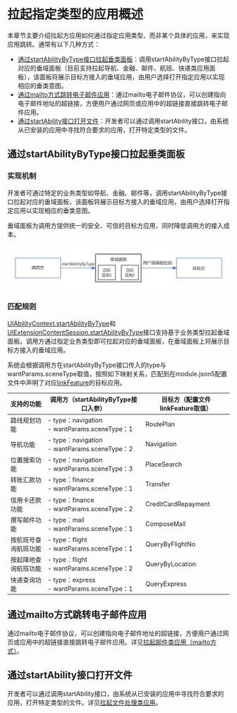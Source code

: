 # 拉起指定类型的应用概述

本章节主要介绍拉起方应用如何通过指定应用类型、而非某个具体的应用，来实现应用跳转。通常有以下几种方式：

- [通过startAbilityByType接口拉起垂类面板](#通过startabilitybytype接口拉起垂类面板)：调用startAbilityByType接口拉起对应的垂域面板（目前支持拉起导航、金融、邮件、航班、快递类应用面板），该面板将展示目标方接入的垂域应用，由用户选择打开指定应用以实现相应的垂类意图。
- [通过mailto方式跳转电子邮件应用](#通过mailto方式跳转电子邮件应用)：通过mailto电子邮件协议，可以创建指向电子邮件地址的超链接，方便用户通过网页或应用中的超链接直接跳转电子邮件应用。
- [通过startAbility接口打开文件](#通过startability接口打开文件)：开发者可以通过调用startAbility接口，由系统从已安装的应用中寻找符合要求的应用，打开特定类型的文件。

## 通过startAbilityByType接口拉起垂类面板

### 实现机制
开发者可通过特定的业务类型如导航、金融、邮件等，调用startAbilityByType接口拉起对应的垂域面板，该面板将展示目标方接入的垂域应用，由用户选择打开指定应用以实现相应的垂类意图。

垂域面板为调用方提供统一的安全、可信的目标方应用，同时降低调用方的接入成本。  

![](./figures/process-start-intent-panel.png)


### 匹配规则

[UIAbilityContext.startAbilityByType](../reference/apis-ability-kit/js-apis-inner-application-uiAbilityContext.md#startabilitybytype11)和[UIExtensionContentSession.startAbilityByType](../reference/apis-ability-kit/js-apis-app-ability-uiExtensionContentSession.md#startabilitybytype11)接口支持基于业务类型拉起垂域面板。调用方通过指定业务类型即可拉起对应的垂域面板，在垂域面板上将展示目标方接入的垂域应用。


系统会根据调用方在startAbilityByType接口传入的type与wantParams.sceneType取值，按照如下映射关系，匹配到在module.json5配置文件中声明了对应[linkFeature](../quick-start/module-configuration-file.md#skills标签)的目标应用。


| 支持的功能 | 调用方（startAbilityByType接口入参）  |  目标方（配置文件linkFeature取值） | 
| ------------ | ------------ |   ------------ |
| 路线规划功能 |- type：navigation <br/> - wantParams.sceneType：1 | RoutePlan |
|导航功能 |- type：navigation <br/> - wantParams.sceneType：2 | Navigation|
|位置搜索功能 |- type：navigation <br/> - wantParams.sceneType：3 | PlaceSearch|
|转账汇款功能 |- type：finance <br/> - wantParams.sceneType：1 |Transfer|
|信用卡还款功能 |- type：finance <br/> - wantParams.sceneType：2 |CreditCardRepayment|
|撰写邮件功能|- type：mail <br/> - wantParams.sceneType：1|ComposeMail|
|按航班号查询航班功能|- type：flight<br/> - wantParams.sceneType：1|QueryByFlightNo|
|按起降地查询航班功能|- type：flight<br/> - wantParams.sceneType：2|QueryByLocation|
|快递查询功能|- type：express<br/> - wantParams.sceneType：1|QueryExpress|

## 通过mailto方式跳转电子邮件应用

通过mailto电子邮件协议，可以创建指向电子邮件地址的超链接，方便用户通过网页或应用中的超链接直接跳转电子邮件应用。详见[拉起邮件类应用（mailto方式）](start-email-apps-by-mailto.md)。

## 通过startAbility接口打开文件

开发者可以通过调用startAbility接口，由系统从已安装的应用中寻找符合要求的应用，打开特定类型的文件。详见[拉起文件处理类应用](file-processing-apps-startup.md)。










